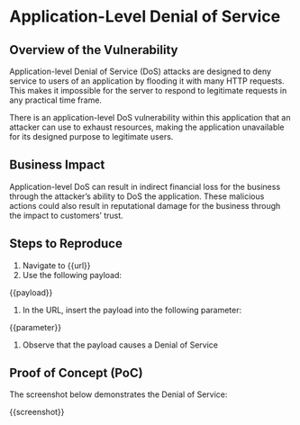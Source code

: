 # Application-Level Denial of Service

## Overview of the Vulnerability

Application-level Denial of Service (DoS) attacks are designed to deny service to users of an application by flooding it with many HTTP requests. This makes it impossible for the server to respond to legitimate requests in any practical time frame.

There is an application-level DoS vulnerability within this application that an attacker can use to exhaust resources, making the application unavailable for its designed purpose to legitimate users.

## Business Impact

Application-level DoS can result in indirect financial loss for the business through the attacker’s ability to DoS the application. These malicious actions could also result in reputational damage for the business through the impact to customers’ trust.

## Steps to Reproduce

1. Navigate to {{url}}
1. Use the following payload:

{{payload}}

1. In the URL, insert the payload into the following parameter:

{{parameter}}

1. Observe that the payload causes a Denial of Service

## Proof of Concept (PoC)

The screenshot below demonstrates the Denial of Service:

{{screenshot}}
